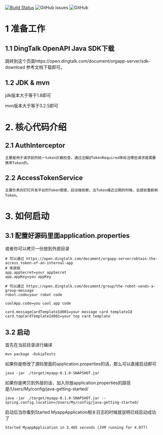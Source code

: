 [![Build Status](https://github.com/open-dingtalk/java-getting-started/workflows/Java%20CI%20with%20Maven/badge.svg?branch=master)](https://github.com/open-dingtalk/java-getting-started/actions)
![GitHub issues](https://img.shields.io/github/issues/open-dingtalk/java-getting-started)
![GitHub](https://img.shields.io/github/license/open-dingtalk/java-getting-started)

# 1 准备工作

## 1.1 DingTalk OpenAPI Java SDK下载

跳转到这个页面https://open.dingtalk.com/document/orgapp-server/sdk-download
参考文档下载即可。

## 1.2 JDK & mvn

jdk版本大于等于1.8即可

mvn版本大于等于3.2.5即可


# 2. 核心代码介绍

## 2.1 AuthInterceptor

    主要是用于请求前的统一token拦截检查，通过注解@TokenRequired来标注哪些请求是需要携带Token的。


## 2.2 AccessTokenService
    
    主要负责向钉钉开发平台的Token管理，启动强依赖，当Token接近过期的时候，去提前重新刷Token。

# 3. 如何启动

## 3.1 配置好源码里面application.properties

或者你可以拷贝一份放到外部目录

```properties
# 可以通过 https://open.dingtalk.com/document/orgapp-server/obtain-the-access_token-of-an-internal-app
# 来获取
app.appSecret=your appSecret
app.appKey=you appKey

# 可以通过 https://open.dingtalk.com/document/group/the-robot-sends-a-group-message
robot.code=your robot code

coolApp.code=you cool app code

card.messageCardTemplateId001=your message card templateId
card.topCardTemplateId001=your top card template
```

## 3.2 启动

首先在当前目录进行编译
```shell
mvn package -DskipTests
```

如果你是修改了源码里面的application.properties的话，那么可以直接启动即可

```shell
java -jar ./target/myapp-0.1.0-SNAPSHOT.jar
```

如果你是拷贝到外层的话，加入你放application.properties的路径是/Users/My/config/java-getting-started/
```shell
java -jar ./target/myapp-0.1.0-SNAPSHOT.jar --spring.config.location=/Users/My/config/java-getting-started/
```

启动后当你看到Started MyappApplication相关日志的时候就说明已经启动成功了
```text
Started MyappApplication in 3.465 seconds (JVM running for 4.077)
```
